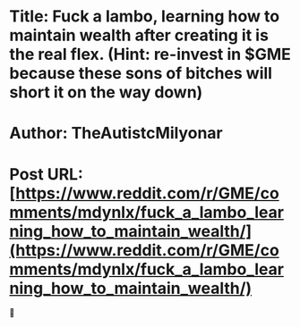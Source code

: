 # Title: Fuck a lambo, learning how to maintain wealth after creating it is the real flex. (Hint: re-invest in $GME because these sons of bitches will short it on the way down)
# Author: TheAutistcMilyonar
# Post URL: [https://www.reddit.com/r/GME/comments/mdynlx/fuck_a_lambo_learning_how_to_maintain_wealth/](https://www.reddit.com/r/GME/comments/mdynlx/fuck_a_lambo_learning_how_to_maintain_wealth/)


🦍